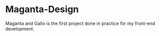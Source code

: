# Maganta-Design
Maganta and Gallo is the first project done in practice for my front-end development.
